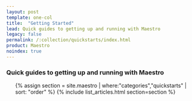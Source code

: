```yaml
---
layout: post
template: one-col
title:  "Getting Started"
lead: Quick guides to getting up and running with Maestro
legacy: false
permalink: /:collection/quickstarts/index.html
product: Maestro
noindex: true
---
```


<div class="Toc Toc--howto">
<h3>Quick guides to getting up and running with Maestro</h3>
    <ul>
    {% assign section = site.maestro | where:"categories","quickstarts" | sort: "order" %}
    {% include list_articles.html section=section %}
    </ul>
</div><!--/.Toc-->
